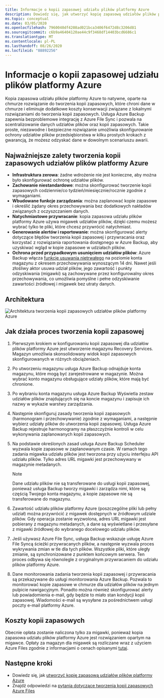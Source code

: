 ```yaml
---
title: Informacje o kopii zapasowej udziału plików platformy Azure
description: Dowiedz się, jak utworzyć kopię zapasową udziałów plików platformy Azure w magazynie Recovery Services
ms.topic: conceptual
ms.date: 03/05/2020
ms.openlocfilehash: 7960040df4208ad021bca3406f6472d8c3206d81
ms.sourcegitcommit: c6b9a46404120ae44c9f3468df14403bcd6686c1
ms.translationtype: MT
ms.contentlocale: pl-PL
ms.lasthandoff: 08/26/2020
ms.locfileid: "88892256"
---
```

# <a name="about-azure-file-share-backup"></a>Informacje o kopii zapasowej udziału plików platformy Azure

Kopia zapasowa udziału plików platformy Azure to natywne, oparte na chmurze rozwiązanie do tworzenia kopii zapasowych, które chroni dane w chmurze i eliminuje dodatkowe koszty konserwacji związane z lokalnymi rozwiązaniami do tworzenia kopii zapasowych. Usługa Azure Backup zapewnia bezproblemowe integrację z Azure File Sync i pozwala na scentralizowanie danych udziałów plików oraz kopii zapasowych. Takie proste, niezawodne i bezpieczne rozwiązanie umożliwia skonfigurowanie ochrony udziałów plików przedsiębiorstwa w kilku prostych krokach z gwarancją, że możesz odzyskać dane w dowolnym scenariuszu awarii.

## <a name="key-benefits-of-azure-file-share-backup"></a>Najważniejsze zalety tworzenia kopii zapasowych udziałów plików platformy Azure

* **Infrastruktura zerowa**: żadne wdrożenie nie jest konieczne, aby można było skonfigurować ochronę udziałów plików.
* **Zachowanie niestandardowe**: można skonfigurować tworzenie kopii zapasowych codziennie/co tydzień/miesięcznie/rocznie zgodnie z wymaganiami.
* **Wbudowane funkcje zarządzania**: można zaplanować kopie zapasowe i określić żądany okres przechowywania bez dodatkowych nakładów związanych z oczyszczaniem danych.
* **Natychmiastowe przywracanie**: kopia zapasowa udziału plików platformy Azure używa migawek udziałów plików, dzięki czemu możesz wybrać tylko te pliki, które chcesz przywrócić natychmiast.
* **Generowanie alertów i raportowanie**: można skonfigurować alerty dotyczące błędów tworzenia kopii zapasowej i przywracania oraz korzystać z rozwiązania raportowania dostępnego w Azure Backup, aby uzyskiwać wgląd w kopie zapasowe w udziałach plików.
* **Ochrona przed przypadkowym usunięciem udziałów plików**: Azure Backup włącza [funkcję usuwania nietrwałego](../storage/files/storage-files-prevent-file-share-deletion.md) na poziomie konta magazynu z okresem przechowywania wynoszącym 14 dni. Nawet jeśli złośliwy aktor usuwa udział plików, jego zawartość i punkty odzyskiwania (migawki) są zachowywane przez konfigurowalny okres przechowywania, co umożliwia pomyślne i pełne odzyskiwanie zawartości źródłowej i migawek bez utraty danych.

## <a name="architecture"></a>Architektura

![Architektura tworzenia kopii zapasowych udziałów plików platformy Azure](./media/azure-file-share-backup-overview/azure-file-shares-backup-architecture.png)

## <a name="how-the-backup-process-works"></a>Jak działa proces tworzenia kopii zapasowej

1. Pierwszym krokiem w konfigurowaniu kopii zapasowej dla udziałów plików platformy Azure jest utworzenie magazynu Recovery Services. Magazyn umożliwia skonsolidowany widok kopii zapasowych skonfigurowanych w różnych obciążeniach.

2. Po utworzeniu magazynu usługa Azure Backup odnajduje konta magazynu, które mogą być zarejestrowane w magazynie. Można wybrać konto magazynu obsługujące udziały plików, które mają być chronione.

3. Po wybraniu konta magazynu usługa Azure Backup Wyświetla zestaw udziałów plików znajdujących się na koncie magazynu i zapisuje ich nazwy w wykazie warstwy zarządzania.

4. Następnie skonfiguruj zasady tworzenia kopii zapasowych (harmonogram i przechowywanie) zgodnie z wymaganiami, a następnie wybierz udziały plików do utworzenia kopii zapasowej. Usługa Azure Backup rejestruje harmonogramy na płaszczyźnie kontroli w celu wykonywania zaplanowanych kopii zapasowych.

5. Na podstawie określonych zasad usługa Azure Backup Scheduler wyzwala kopie zapasowe w zaplanowanym czasie. W ramach tego zadania migawka udziału plików jest tworzona przy użyciu interfejsu API udziału plików. Tylko adres URL migawki jest przechowywany w magazynie metadanych.

    >[!NOTE]
    >Dane udziału plików nie są transferowane do usługi kopii zapasowej, ponieważ usługa Backup tworzy migawki i zarządza nimi, które są częścią Twojego konta magazynu, a kopie zapasowe nie są transferowane do magazynu.

6. Zawartość udziału plików platformy Azure (poszczególne pliki lub pełny udział) można przywrócić z migawek dostępnych w źródłowym udziale plików. Gdy operacja zostanie wyzwolona, adres URL migawki jest pobierany z magazynu metadanych, a dane są wyświetlane i przesyłane z migawki źródłowej do wybranego docelowego udziału plików.

7. Jeśli używasz Azure File Sync, usługa Backup wskazuje usługę Azure File Syncą ścieżki przywracanych plików, a następnie wyzwala proces wykrywania zmian w tle dla tych plików. Wszystkie pliki, które uległy zmianie, są synchronizowane z punktem końcowym serwera. Ten proces odbywa się równolegle z oryginalnym przywracaniem do udziału plików platformy Azure.

8. Dane monitorowania zadania tworzenia kopii zapasowej i przywracania są przekazywane do usługi monitorowania Azure Backup. Pozwala to monitorować kopie zapasowe w chmurze dla udziałów plików na jednym pulpicie nawigacyjnym. Ponadto można również skonfigurować alerty lub powiadomienia e-mail, gdy będzie to miało stan kondycji kopii zapasowej. Wiadomości e-mail są wysyłane za pośrednictwem usługi poczty e-mail platformy Azure.

## <a name="backup-costs"></a>Koszty kopii zapasowych

Obecnie opłata zostanie naliczona tylko za migawki, ponieważ kopia zapasowa udziału plików platformy Azure jest rozwiązaniem opartym na migawce. Opłaty za magazyn dla migawek są rozliczane wraz z użyciem Azure Files zgodnie z informacjami o cenach opisanymi [tutaj](https://azure.microsoft.com/pricing/details/storage/files/).

## <a name="next-steps"></a>Następne kroki

* Dowiedz się, jak [utworzyć kopię zapasową udziałów plików platformy Azure](backup-afs.md)
* Znajdź odpowiedzi na [pytania dotyczące tworzenia kopii zapasowych Azure Files](backup-azure-files-faq.md)
